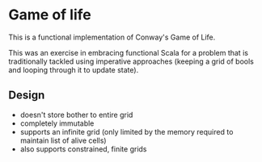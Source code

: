 Game of life
============

This is a functional implementation of Conway's Game of Life.

This was an exercise in embracing functional Scala for a problem that
is traditionally tackled using imperative approaches (keeping a grid
of bools and looping through it to update state).

## Design

- doesn't store bother to entire grid
- completely immutable
- supports an infinite grid (only limited by the memory required to maintain list of alive cells)
- also supports constrained, finite grids
